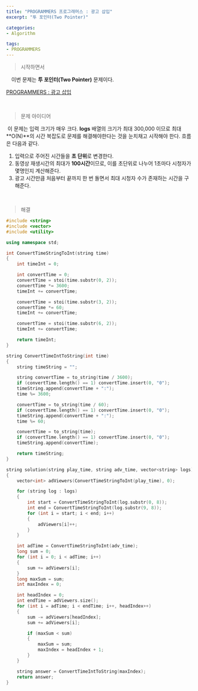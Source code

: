 ```yaml
---
title: "PROGRAMMERS 프로그래머스 : 광고 삽입"
excerpt: "투 포인터(Two Pointer)"

categories:
- Algorithm

tags:
- PROGRAMMERS
---
```


> 시작하면서

　이번 문제는 **투 포인터(Two Pointer)** 문제이다.

[PROGRAMMERS : 광고 삽입](https://programmers.co.kr/learn/courses/30/lessons/72414)    

​        

> 문제 아이디어

​	이 문제는 입력 크기가 매우 크다. **logs** 배열의 크기가 최대 300,000 이므로 최대 **O(N)**의 시간 복잡도로 문제를 해결해야한다는 것을 눈치채고 시작해야 한다. 흐름은 다음과 같다.

1. 입력으로 주어진 시간들을 **초 단위**로 변경한다.
2. 동영상 재생시간의 최대가 **100시간**이므로, 이를 초단위로 나누어 1초마다 시청자가 몇명인지 계산해준다.
3. 광고 시간만큼 처음부터 끝까지 한 번 돌면서 최대 시청자 수가 존재하는 시간을 구해준다.

​    

>해결

```c++
#include <string>
#include <vector>
#include <utility>

using namespace std;

int ConvertTimeStringToInt(string time)
{
    int timeInt = 0;

    int convertTime = 0;
    convertTime = stoi(time.substr(0, 2));
    convertTime *= 3600;
    timeInt += convertTime;

    convertTime = stoi(time.substr(3, 2));
    convertTime *= 60;
    timeInt += convertTime;

    convertTime = stoi(time.substr(6, 2));
    timeInt += convertTime;

    return timeInt;
}

string ConvertTimeIntToString(int time)
{
    string timeString = "";

    string convertTime = to_string(time / 3600);
    if (convertTime.length() == 1) convertTime.insert(0, "0");
    timeString.append(convertTime + ":");
    time %= 3600;

    convertTime = to_string(time / 60);
    if (convertTime.length() == 1) convertTime.insert(0, "0");
    timeString.append(convertTime + ":");
    time %= 60;

    convertTime = to_string(time);
    if (convertTime.length() == 1) convertTime.insert(0, "0");
    timeString.append(convertTime);

    return timeString;
}

string solution(string play_time, string adv_time, vector<string> logs)
{    
    vector<int> adViewers(ConvertTimeStringToInt(play_time), 0);

    for (string log : logs)
    {
        int start = ConvertTimeStringToInt(log.substr(0, 8));
        int end = ConvertTimeStringToInt(log.substr(9, 8));
        for (int i = start; i < end; i++)
        {
            adViewers[i]++;
        }
    }

    int adTime = ConvertTimeStringToInt(adv_time);
    long sum = 0;
    for (int i = 0; i < adTime; i++)
    {
        sum += adViewers[i];
    }
    long maxSum = sum;
    int maxIndex = 0;

    int headIndex = 0;
    int endTime = adViewers.size();
    for (int i = adTime; i < endTime; i++, headIndex++)
    {
        sum -= adViewers[headIndex];
        sum += adViewers[i];

        if (maxSum < sum)
        {
            maxSum = sum;
            maxIndex = headIndex + 1;
        }
    }

    string answer = ConvertTimeIntToString(maxIndex);
    return answer;
}
```
